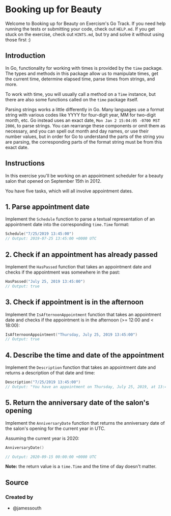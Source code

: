 # Booking up for Beauty

Welcome to Booking up for Beauty on Exercism's Go Track.
If you need help running the tests or submitting your code, check out `HELP.md`.
If you get stuck on the exercise, check out `HINTS.md`, but try and solve it without using those first :)

## Introduction

In Go, functionality for working with times is provided by the `time` package. The types and methods in this package allow us to manipulate times, get the current time, determine elapsed time, parse times from strings, and more.

To work with time, you will usually call a method on a `Time` instance, but there are also some functions called on the `time` package itself.

Parsing strings works a little differently in Go. Many languages use a format string with various codes like YYYY for four-digit year, MM for two-digit month, etc. Go instead uses an exact date, `Mon Jan 2 15:04:05 -0700 MST 2006`, to parse strings. You can rearrange these components or omit them as necessary, and you can spell out month and day names, or use their number values, but in order for Go to understand the parts of the string you are parsing, the corresponding parts of the format string must be from this exact date.

## Instructions

In this exercise you'll be working on an appointment scheduler for a beauty salon that opened on September 15th in 2012.

You have five tasks, which will all involve appointment dates.

## 1. Parse appointment date

Implement the `Schedule` function to parse a textual representation of an appointment date into the corresponding `time.Time` format:

```go
Schedule("7/25/2019 13:45:00")
// Output: 2019-07-25 13:45:00 +0000 UTC
```

## 2. Check if an appointment has already passed

Implement the `HasPassed` function that takes an appointment date and checks if the appointment was somewhere in the past:

```go
HasPassed("July 25, 2019 13:45:00")
// Output: true
```

## 3. Check if appointment is in the afternoon

Implement the `IsAfternoonAppointment` function that takes an appointment date and checks if the appointment is in the afternoon (>= 12:00 and < 18:00):

```go
IsAfternoonAppointment("Thursday, July 25, 2019 13:45:00")
// Output: true
```

## 4. Describe the time and date of the appointment

Implement the `Description` function that takes an appointment date and returns a description of that date and time:

```go
Description("7/25/2019 13:45:00")
// Output: "You have an appointment on Thursday, July 25, 2019, at 13:45."
```

## 5. Return the anniversary date of the salon's opening

Implement the `AnniversaryDate` function that returns the anniversary date of the salon's opening for the current year in UTC.

Assuming the current year is 2020:

```go
AnniversaryDate()

// Output: 2020-09-15 00:00:00 +0000 UTC
```

**Note:** the return value is a `time.Time` and the time of day doesn't matter.

## Source

### Created by

- @jamessouth
